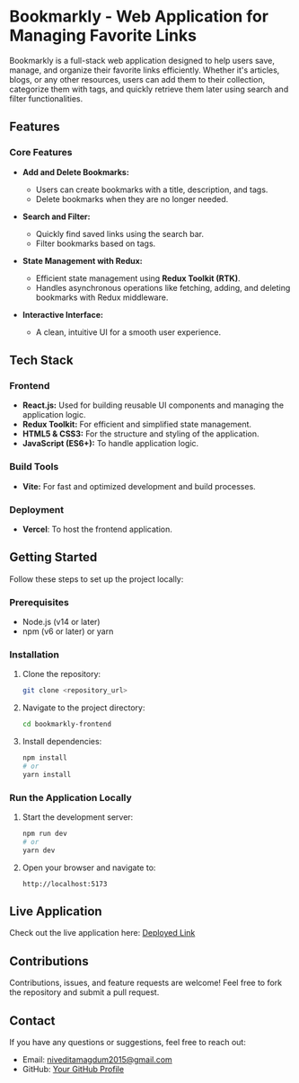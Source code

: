# Bookmarkly - Web Application for Managing Favorite Links

Bookmarkly is a full-stack web application designed to help users save, manage, and organize their favorite links efficiently. Whether it's articles, blogs, or any other resources, users can add them to their collection, categorize them with tags, and quickly retrieve them later using search and filter functionalities.

## Features

### **Core Features**

- **Add and Delete Bookmarks:**

  - Users can create bookmarks with a title, description, and tags.
  - Delete bookmarks when they are no longer needed.

- **Search and Filter:**

  - Quickly find saved links using the search bar.
  - Filter bookmarks based on tags.

- **State Management with Redux:**

  - Efficient state management using **Redux Toolkit (RTK)**.
  - Handles asynchronous operations like fetching, adding, and deleting bookmarks with Redux middleware.

- **Interactive Interface:**
  - A clean, intuitive UI for a smooth user experience.

## Tech Stack

### **Frontend**

- **React.js:** Used for building reusable UI components and managing the application logic.
- **Redux Toolkit:** For efficient and simplified state management.
- **HTML5 & CSS3:** For the structure and styling of the application.
- **JavaScript (ES6+):** To handle application logic.

### **Build Tools**

- **Vite:** For fast and optimized development and build processes.

### **Deployment**

- **Vercel**: To host the frontend application.

## Getting Started

Follow these steps to set up the project locally:

### **Prerequisites**

- Node.js (v14 or later)
- npm (v6 or later) or yarn

### **Installation**

1. Clone the repository:

   ```bash
   git clone <repository_url>
   ```

2. Navigate to the project directory:

   ```bash
   cd bookmarkly-frontend
   ```

3. Install dependencies:
   ```bash
   npm install
   # or
   yarn install
   ```

### **Run the Application Locally**

1. Start the development server:

   ```bash
   npm run dev
   # or
   yarn dev
   ```

2. Open your browser and navigate to:
   ```
   http://localhost:5173
   ```

<!-- ## Folder Structure

```
bookmarkly-frontend/
├── public/              # Static assets
├── src/
│   ├── components/      # Reusable React components
│   ├── redux/           # Redux slices and store setup
│   ├── styles/          # Global stylesheets
│   ├── utils/           # Utility functions
│   └── App.js           # Main application component
├── .gitignore
├── package.json         # Project dependencies and scripts
└── README.md            # Project documentation
```

--- -->

## Live Application

Check out the live application here: [Deployed Link](https://bookmarkly-frontend.vercel.app)

## Contributions

Contributions, issues, and feature requests are welcome! Feel free to fork the repository and submit a pull request.

## Contact

If you have any questions or suggestions, feel free to reach out:

- Email: <niveditamagdum2015@gmail.com>
- GitHub: [Your GitHub Profile](https://github.com/NiveditaBSM)
